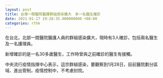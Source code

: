 ```yaml
---
layout: post
title: 台灣一間醫院醫護群組感染擴大　多一名醫生確診
date: 2021-01-17 19:28:35.000000000 +08:00
categories: rthk
---
```


在台北，北部一間醫院醫護人員的群組感染擴大，現時有3人確診，包括兩名醫生及一名護理員。

新增確診的是一名30多歲醫生，工作時曾與之前確診的醫生有接觸。

中央流行疫情指揮中心表示，這宗群組感染，要觀察到1月28日，目前醫院劃分區域、進出管制，疫情控制中，不考慮封院。
